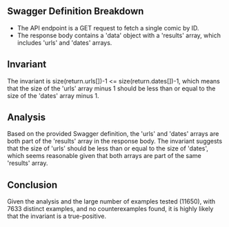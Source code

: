 ## Swagger Definition Breakdown
- The API endpoint is a GET request to fetch a single comic by ID.
- The response body contains a 'data' object with a 'results' array, which includes 'urls' and 'dates' arrays.

## Invariant
The invariant is size(return.urls[])-1 <= size(return.dates[])-1, which means that the size of the 'urls' array minus 1 should be less than or equal to the size of the 'dates' array minus 1.

## Analysis
Based on the provided Swagger definition, the 'urls' and 'dates' arrays are both part of the 'results' array in the response body. The invariant suggests that the size of 'urls' should be less than or equal to the size of 'dates', which seems reasonable given that both arrays are part of the same 'results' array.

## Conclusion
Given the analysis and the large number of examples tested (11650), with 7633 distinct examples, and no counterexamples found, it is highly likely that the invariant is a true-positive.
